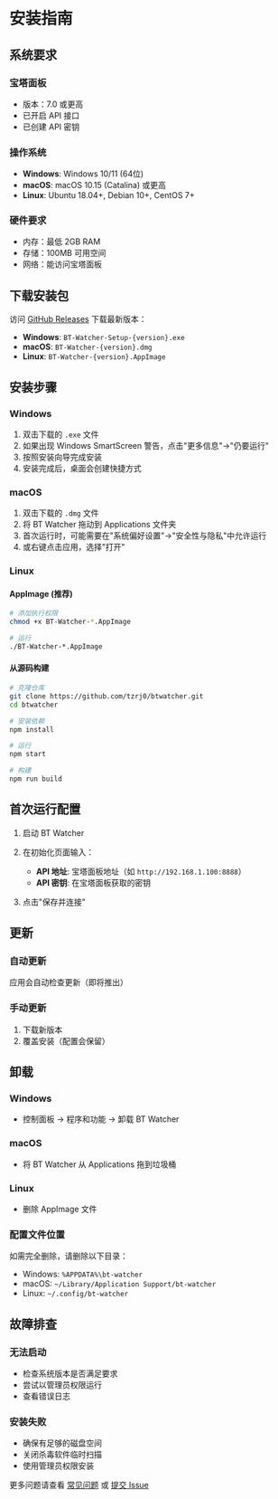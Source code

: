 # 安装指南

## 系统要求

### 宝塔面板
- 版本：7.0 或更高
- 已开启 API 接口
- 已创建 API 密钥

### 操作系统
- **Windows**: Windows 10/11 (64位)
- **macOS**: macOS 10.15 (Catalina) 或更高
- **Linux**: Ubuntu 18.04+, Debian 10+, CentOS 7+

### 硬件要求
- 内存：最低 2GB RAM
- 存储：100MB 可用空间
- 网络：能访问宝塔面板

## 下载安装包

访问 [GitHub Releases](https://github.com/tzrj0/btwatcher/releases) 下载最新版本：

- **Windows**: `BT-Watcher-Setup-{version}.exe`
- **macOS**: `BT-Watcher-{version}.dmg`
- **Linux**: `BT-Watcher-{version}.AppImage`

## 安装步骤

### Windows

1. 双击下载的 `.exe` 文件
2. 如果出现 Windows SmartScreen 警告，点击"更多信息"→"仍要运行"
3. 按照安装向导完成安装
4. 安装完成后，桌面会创建快捷方式

### macOS

1. 双击下载的 `.dmg` 文件
2. 将 BT Watcher 拖动到 Applications 文件夹
3. 首次运行时，可能需要在"系统偏好设置"→"安全性与隐私"中允许运行
4. 或右键点击应用，选择"打开"

### Linux

#### AppImage (推荐)
```bash
# 添加执行权限
chmod +x BT-Watcher-*.AppImage

# 运行
./BT-Watcher-*.AppImage
```

#### 从源码构建
```bash
# 克隆仓库
git clone https://github.com/tzrj0/btwatcher.git
cd btwatcher

# 安装依赖
npm install

# 运行
npm start

# 构建
npm run build
```

## 首次运行配置

1. 启动 BT Watcher
2. 在初始化页面输入：
   - **API 地址**: 宝塔面板地址（如 `http://192.168.1.100:8888`）
   - **API 密钥**: 在宝塔面板获取的密钥

3. 点击"保存并连接"

## 更新

### 自动更新
应用会自动检查更新（即将推出）

### 手动更新
1. 下载新版本
2. 覆盖安装（配置会保留）

## 卸载

### Windows
- 控制面板 → 程序和功能 → 卸载 BT Watcher

### macOS
- 将 BT Watcher 从 Applications 拖到垃圾桶

### Linux
- 删除 AppImage 文件

### 配置文件位置
如需完全删除，请删除以下目录：
- Windows: `%APPDATA%\bt-watcher`
- macOS: `~/Library/Application Support/bt-watcher`
- Linux: `~/.config/bt-watcher`

## 故障排查

### 无法启动
- 检查系统版本是否满足要求
- 尝试以管理员权限运行
- 查看错误日志

### 安装失败
- 确保有足够的磁盘空间
- 关闭杀毒软件临时扫描
- 使用管理员权限安装

更多问题请查看 [常见问题](FAQ.md) 或 [提交 Issue](https://github.com/tzrj0/btwatcher/issues)